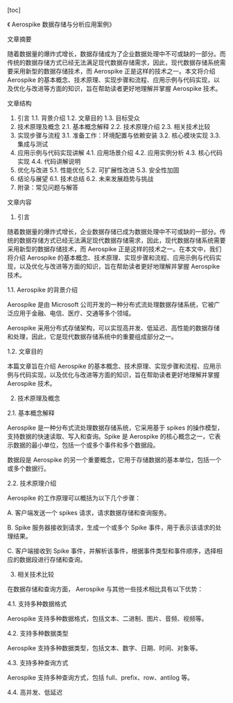 
[toc]                    
                
                
《 Aerospike 数据存储与分析应用案例》

文章摘要

随着数据量的爆炸式增长，数据存储成为了企业数据处理中不可或缺的一部分。而传统的数据存储方式已经无法满足现代数据存储需求，因此，现代数据存储系统需要采用新型的数据存储技术，而 Aerospike 正是这样的技术之一。本文将介绍 Aerospike 的基本概念、技术原理、实现步骤和流程、应用示例与代码实现，以及优化与改进等方面的知识，旨在帮助读者更好地理解并掌握 Aerospike 技术。

文章结构

1. 引言
1.1. 背景介绍
1.2. 文章目的
1.3. 目标受众
2. 技术原理及概念
2.1. 基本概念解释
2.2. 技术原理介绍
2.3. 相关技术比较
3. 实现步骤与流程
3.1. 准备工作：环境配置与依赖安装
3.2. 核心模块实现
3.3. 集成与测试
4. 应用示例与代码实现讲解
4.1. 应用场景介绍
4.2. 应用实例分析
4.3. 核心代码实现
4.4. 代码讲解说明
5. 优化与改进
5.1. 性能优化
5.2. 可扩展性改进
5.3. 安全性加固
6. 结论与展望
6.1. 技术总结
6.2. 未来发展趋势与挑战
7. 附录：常见问题与解答

文章内容

1. 引言

随着数据量的爆炸式增长，企业数据存储已成为数据处理中不可或缺的一部分。传统的数据存储方式已经无法满足现代数据存储需求，因此，现代数据存储系统需要采用新型的数据存储技术，而 Aerospike 正是这样的技术之一。在本文中，我们将介绍 Aerospike 的基本概念、技术原理、实现步骤和流程、应用示例与代码实现，以及优化与改进等方面的知识，旨在帮助读者更好地理解并掌握 Aerospike 技术。

1.1. Aerospike 的背景介绍

 Aerospike 是由 Microsoft 公司开发的一种分布式流处理数据存储系统，它被广泛应用于金融、电信、医疗、交通等多个领域。

 Aerospike 采用分布式存储架构，可以实现高并发、低延迟、高性能的数据存储和处理，因此，它是现代数据存储系统中的重要组成部分之一。

1.2. 文章目的

本篇文章旨在介绍 Aerospike 的基本概念、技术原理、实现步骤和流程、应用示例与代码实现，以及优化与改进等方面的知识，旨在帮助读者更好地理解并掌握 Aerospike 技术。

2. 技术原理及概念

2.1. 基本概念解释

 Aerospike 是一种分布式流处理数据存储系统，它采用基于  spikes 的操作模型，支持数据的快速读取、写入和查询。Spike 是 Aerospike 的核心概念之一，它表示数据的最小单位，包括一个或多个事件和多个数据段。

 数据段是 Aerospike 的另一个重要概念，它用于存储数据的基本单位，包括一个或多个数据行。

2.2. 技术原理介绍

 Aerospike 的工作原理可以概括为以下几个步骤：

 A. 客户端发送一个  spikes 请求，请求数据存储和查询服务。

 B. Spike 服务器接收到请求，生成一个或多个 Spike 事件，用于表示该请求的处理结果。

 C. 客户端接收到 Spike 事件，并解析该事件，根据事件类型和事件顺序，选择相应的数据段进行存储和查询。

3. 相关技术比较

在数据存储和查询方面， Aerospike 与其他一些技术相比具有以下优势：

4.1. 支持多种数据格式

 Aerospike 支持多种数据格式，包括文本、二进制、图片、音频、视频等。

4.2. 支持多种数据类型

 Aerospike 支持多种数据类型，包括文本、数字、日期、时间、对象等。

4.3. 支持多种查询方式

 Aerospike 支持多种查询方式，包括 full、prefix、row、antilog 等。

4.4. 高并发、低延迟

